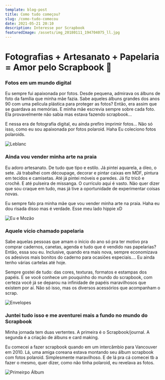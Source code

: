 ```yaml
---
template: blog-post
title: Como tudo começou?
slug: /como-tudo-comecou
date: 2021-05-21 20:10
description: Interesse por Scrapbook
featuredImage: /assets/img_20180111_194704075_ll.jpg
---
```

# Fotografias + Artesanato + Papelaria = Amor pelo Scrapbook 💚

### Fotos em um mundo digital

Eu sempre fui apaixonada por fotos. Desde pequena, admirava os álbuns de foto da família que minha mãe fazia. Sabe aqueles álbuns grandes dos anos 90 com uma película plástica para proteger as fotos? Então, era assim que se guardava as memórias. E minha mãe escrevia sempre sobre cada foto. Ela provavelmente não sabia mas estava fazendo scrapbook...

E nessa era de fotografia digital, eu ainda prefiro imprimir fotos... Não só isso, como eu sou apaixonada por fotos polaroid. Haha Eu coleciono fotos polaroids.

![Leblanc](/assets/album-safari-16-.png "Leblanc arteira")

### Ainda vou vender minha arte na praia

Eu adoro artesanato. De tudo que tipo e estilo. Já pintei aquarela, a óleo, o sete. Já trabalhei com découpage, decorar e pintar caixas em MDF, pintura em tecidos e camisetas. Até já pintei móveis e paredes. Já fiz tricô e crochê. E até pulseira de missanga. O currículo aqui é vasto. Não quer dizer que sou craque em tudo, mas já tive a oportunidade de experimentar coisas novas.

Eu sempre falo pra minha mãe que vou vender minha arte na praia. Haha eu dou risada disso mas é verdade. Esse meu lado hippie xD

![Eu e Mozão](/assets/album-safari-17-.png "Eu e Mozão")

### Aquele vício chamado papelaria

Sabe aquelas pessoas que amam o início do ano só pra ter motivo pra comprar cadernos, canetas, agenda e tudo que é vendido nas papelarias? Então, essa sou eu. Inclusive, quando era mais nova, sempre economizava os adesivos mais bonitos do caderno para ocasiões especiais.... Eu ainda tenho várias cartelas até hoje.

Sempre gostei de tudo: das cores, texturas, formatos e estampas dos papéis. E se você conhece um pouquinho do mundo do scrapbook, com certeza você já se deparou na infinidade de papéis maravilhosos que existem por aí. Não só isso, mas os diversos acessórios que acompanham o scrap.

![Envelopes](/assets/album-safari-18-.png "Envelopes")

### Juntei tudo isso e me aventurei mais a fundo no mundo do Scrapbook

Minha jornada tem duas vertentes. A primeira é o Scrapbook/journal. A segunda é a criação de álbuns e card making.

Eu comecei a fazer scrapbook quando em um intercâmbio para Vancouver em 2010. Lá, uma amiga coreana estava montando seu álbum scrapbook com fotos polaroid. Simplesmente maravilhoso. E de lá pra cá comecei tb a fazer o mesmo, quer dizer, como não tinha polaroid, eu revelava as fotos.

![Primeirpo Álbum](/assets/img_20180111_124330477.jpg "Meu primeiro Álbum")